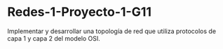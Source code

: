 # Redes-1-Proyecto-1-G11
Implementar y desarrollar una  topología de red que utiliza protocolos de capa 1 y capa 2 del modelo OSI.
